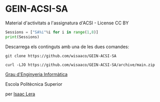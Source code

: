 # GEIN-ACSI-SA
Material d'activitats a l'assignatura d'ACSI - License CC BY

```python
Sessions = ["SA%i"%i for i in range(1,8)]
print(Sessions)
```

Descarrega els continguts amb una de les dues comandes:
```
git clone https://github.com/wisaaco/GEIN-ACSI-SA

curl -LJO https://github.com/wisaaco/GEIN-ACSI-SA/archive/main.zip
```
[Grau d'Enginyeria Informàtica](https://estudis.uib.cat/estudis-de-grau/grau/informatica/GIN2-P/)

Escola Politècnica Superior 

per [Isaac Lera](https://www.uib.es/es/personal/ABTIxNTgx/) 
